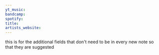 ```yaml
---
yt_music: 
bandcamp: 
spotify: 
title: 
artists_website:
---
```

this is for the additional fields that don't need to be in every new note so that they are suggested